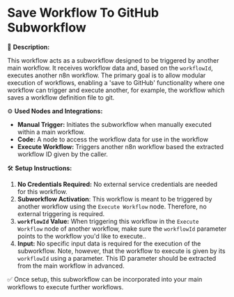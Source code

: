 
# Save Workflow To GitHub Subworkflow

🚀 **Description:**

This workflow acts as a subworkflow designed to be triggered by another main workflow. It receives workflow data and, based on the `workflowId`, executes another n8n workflow. The primary goal is to allow modular execution of workflows, enabling a 'save to GitHub' functionality where one workflow can trigger and execute another, for example, the workflow which saves a workflow definition file to git.

⚙️ **Used Nodes and Integrations:**

*   **Manual Trigger:**  Initiates the subworkflow when manually executed within a main workflow.
*   **Code:**  A node to access the workflow data for use in the workflow 
*   **Execute Workflow:** Triggers another n8n workflow based the extracted workflow ID given by the caller.


🛠️ **Setup Instructions:**

1.  **No Credentials Required:** No external service credentials are needed for this workflow.
2.  **Subworkflow Activation**: This workflow is meant to be triggered by another workflow using the `Execute Workflow` node. Therefore, no external triggering is required.
3.  **`workflowId` Value:** When triggering this workflow in the `Execute Workflow` node of another workflow, make sure the `workflowId` parameter points to the workflow you'd like to execute.. 
4.  **Input:** No specific input data is required for the execution of the subworkflow. Note, however, that the workflow to execute is given by its `workflowId` using a parameter. This ID parameter should be extracted from the main workflow in advanced.

✅ Once setup, this subworkflow can be incorporated into your main workflows to execute further workflows.
